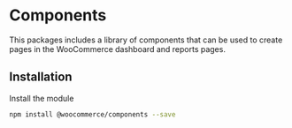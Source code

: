 # Components

This packages includes a library of components that can be used to create pages in the WooCommerce dashboard and reports pages.

## Installation

Install the module

```bash
npm install @woocommerce/components --save
```
